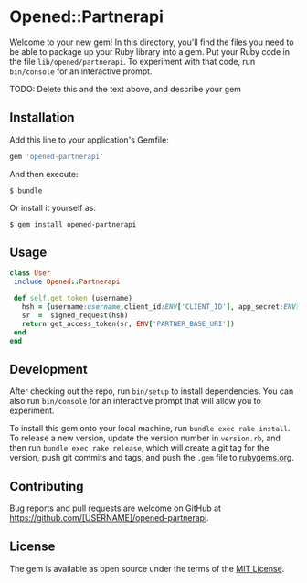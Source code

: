 # Opened::Partnerapi

Welcome to your new gem! In this directory, you'll find the files you need to be able to package up your Ruby library into a gem. Put your Ruby code in the file `lib/opened/partnerapi`. To experiment with that code, run `bin/console` for an interactive prompt.

TODO: Delete this and the text above, and describe your gem

## Installation

Add this line to your application's Gemfile:

```ruby
gem 'opened-partnerapi'
```

And then execute:

    $ bundle

Or install it yourself as:

    $ gem install opened-partnerapi

## Usage
 ```ruby
class User
  include Opened::Partnerapi

  def self.get_token (username)
    hsh = {username:username,client_id:ENV['CLIENT_ID'], app_secret:ENV['CLIENT_SECRET'] }
    sr  =  signed_request(hsh)
    return get_access_token(sr, ENV['PARTNER_BASE_URI'])
  end
end
```
## Development

After checking out the repo, run `bin/setup` to install dependencies. You can also run `bin/console` for an interactive prompt that will allow you to experiment.

To install this gem onto your local machine, run `bundle exec rake install`. To release a new version, update the version number in `version.rb`, and then run `bundle exec rake release`, which will create a git tag for the version, push git commits and tags, and push the `.gem` file to [rubygems.org](https://rubygems.org).

## Contributing

Bug reports and pull requests are welcome on GitHub at https://github.com/[USERNAME]/opened-partnerapi.


## License

The gem is available as open source under the terms of the [MIT License](http://opensource.org/licenses/MIT).

